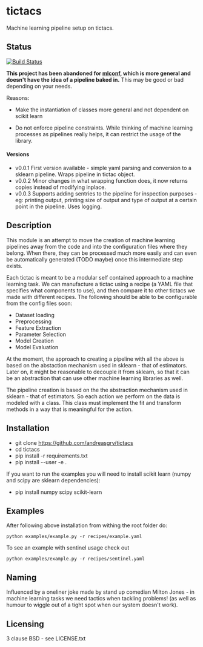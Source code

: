 # tictacs
Machine learning pipeline setup on tictacs.

## Status
[![Build Status](https://api.travis-ci.org/andreasgrv/tictacs.svg?branch=master)](https://travis-ci.org/andreasgrv/tictacs)

**This project has been abandoned for [mlconf](https://github.com/andreasgrv/mlconf), which is more general and doesn't
have the idea of a pipeline baked in.** This may be good or bad depending on your needs.

Reasons:

* Make the instantiation of classes more general and not dependent on scikit
learn

* Do not enforce pipeline constraints. While thinking of machine learning
processes as pipelines really helps, it can restrict the usage of the
library.

#### Versions

* v0.0.1  First version available - simple yaml parsing and conversion to a sklearn pipeline. Wraps pipeline in tictac object.
* v0.0.2  Minor changes in what wrapping function does, it now returns copies instead of modifying inplace.
* v0.0.3  Supports adding sentries to the pipeline for inspection purposes - eg: printing output, printing size of output and type of output at a certain point in the pipeline. Uses logging.

## Description
This module is an attempt to move the creation of machine learning pipelines away from the code and into the configuration files where they belong. When there, they can be processed much more easily and can even be automatically generated (TODO maybe) once this intermediate step exists.

Each tictac is meant to be a modular self contained approach to a machine learning task. We can manufacture a tictac using a recipe (a YAML file that specifies what components to use), and then compare it to other tictacs we made with different recipes. The following should be able to be configurable from the config files soon:
- Dataset loading
- Preprocessing
- Feature Extraction
- Parameter Selection
- Model Creation
- Model Evaluation

At the moment, the approach to creating a pipeline with all the above is based on the abstaction mechanism used in sklearn - that of estimators. Later on, it might be reasonable to decouple it from sklearn, so that it can be an abstraction that can use other machine learning libraries as well.

The pipeline creation is based on the the abstraction mechanism used in sklearn - that of estimators. So each action we perform on the data is modeled with a class. This class must implement the fit and transform methods in a way that is meaningful for the action.

## Installation

- git clone https://github.com/andreasgrv/tictacs
- cd tictacs
- pip install -r requirements.txt
- pip install --user -e .

If you want to run the examples you will need to install scikit learn (numpy and scipy are sklearn dependencies):

- pip install numpy scipy scikit-learn

## Examples

After following above installation from withing the root folder do:

>
	python examples/example.py -r recipes/example.yaml


To see an example with sentinel usage check out

> 
	python examples/example.py -r recipes/sentinel.yaml

## Naming
Influenced by a oneliner joke made by stand up comedian Milton Jones - in machine learning tasks we need tactics when tackling problems! (as well as humour to wiggle out of a tight spot when our system doesn't work).

## Licensing
3 clause BSD  - see LICENSE.txt
